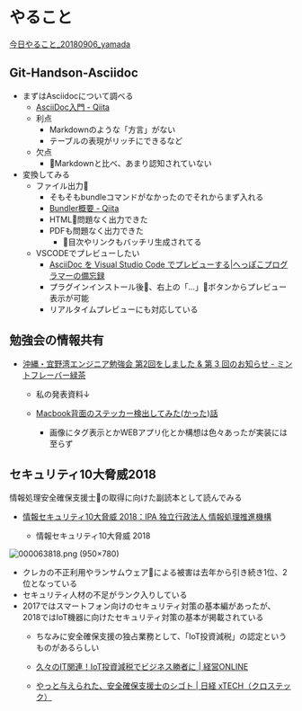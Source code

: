 # やること
[今日やること_20180906_yamada](https://github.com/JavaKueche/great-okinawa/issues)

## Git-Handson-Asciidoc

* まずはAsciidocについて調べる
  * [AsciiDoc入門 - Qiita](https://qiita.com/xmeta/items/de667a8b8a0f982e123a)
  * 利点  
    * Markdownのような「方言」がない
    * テーブルの表現がリッチにできるなど
  * 欠点
    * Markdownと比べ、あまり認知されていない
* 変換してみる
  * ファイル出力
    * そもそもbundleコマンドがなかったのでそれからまず入れる
    * [Bundler概要 - Qiita](https://qiita.com/hisonl/items/162f70e612e8e96dba50)
    * HTML問題なく出力できた
    * PDFも問題なく出力できた
      * 目次やリンクもバッチリ生成されてる
  * VSCODEでプレビューしたい
    * [AsciiDoc を Visual Studio Code でプレビューする|へっぽこプログラマーの備忘録](http://kuttsun.blogspot.com/2017/07/asciidoc-visual-studio-code.html)
    * プラグインインストール後、右上の「...」ボタンからプレビュー表示が可能
    * リアルタイムプレビューにも対応している

## 勉強会の情報共有
* [沖縄・宜野湾エンジニア勉強会 第2回をしました & 第 3 回のお知らせ - ミントフレーバー緑茶](http://mint.hateblo.jp/entry/2018/09/03/223208)
  * 私の発表資料↓
  * [Macbook背面のステッカー検出してみた(かった)話](https://www.dropbox.com/s/3ir45ui0xiqri80/%E5%AE%9C%E9%87%8E%E6%B9%BELT_20180829.pdf?dl=0)

    * 画像にタグ表示とかWEBアプリ化とか構想は色々あったが実装には至らず

## セキュリティ10大脅威2018
情報処理安全確保支援士の取得に向けた副読本として読んでみる  
* [情報セキュリティ10大脅威 2018：IPA 独立行政法人 情報処理推進機構](https://www.ipa.go.jp/security/vuln/10threats2018.html)

  * 情報セキュリティ10大脅威 2018

![000063818.png (950×780)](https://www.ipa.go.jp/files/000063818.png)
    
  * クレカの不正利用やランサムウェアによる被害は去年から引き続き1位、2位となっている
  * セキュリティ人材の不足がランク入りしている
  * 2017ではスマートフォン向けのセキュリティ対策の基本編があったが、2018ではIoT機器に向けたセキュリティ対策の基本が掲載されている
    * ちなみに安全確保支援の独占業務として、「IoT投資減税」の認定というものがあるらしい
    * [久々のIT関連！IoT投資減税でビジネス勝者に | 経営ONLINE](https://xn--online-2w8jg92x.jp/2018/06/01/%E4%B9%85%E3%80%85%E3%81%AEit%E9%96%A2%E9%80%A3%EF%BC%81iot%E6%8A%95%E8%B3%87%E6%B8%9B%E7%A8%8E%E3%81%A7%E3%83%93%E3%82%B8%E3%83%8D%E3%82%B9%E5%8B%9D%E8%80%85%E3%81%AB/)

    * [やっと与えられた、安全確保支援士のシゴト | 日経 xTECH（クロステック）](https://tech.nikkeibp.co.jp/atcl/nxt/column/18/00001/00153/)

